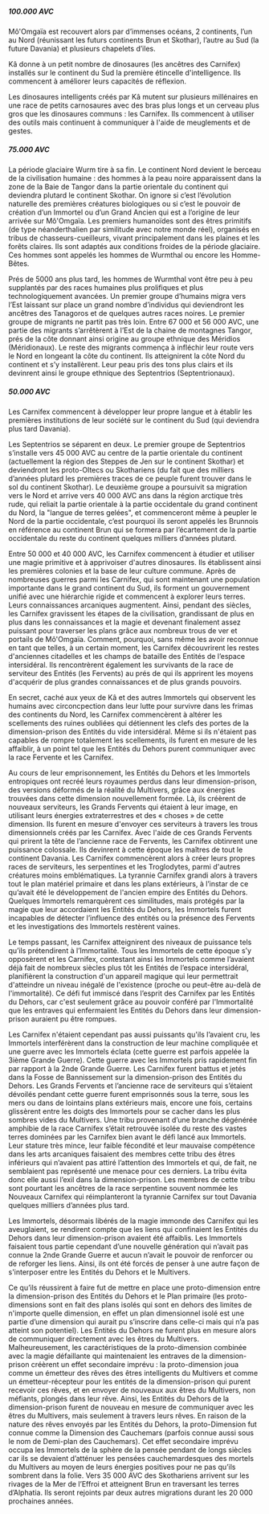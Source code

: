 ##### 100.000 AVC 

Mô'Omgaïa est recouvert alors par d’immenses océans<!-- more -->, 2 continents, l’un au Nord (réunissant les futurs continents Brun et Skothar), l’autre au Sud (la future Davania) et plusieurs chapelets d’iles.

Kâ donne à un petit nombre de dinosaures (les ancêtres des Carnifex) installés sur le continent du Sud la première étincelle d'intelligence. Ils commencent à améliorer leurs capacités de réflexion. 

Les dinosaures intelligents créés par Kâ mutent sur plusieurs millénaires en une race de petits carnosaures avec des bras plus longs et un cerveau plus gros que les dinosaures communs : les Carnifex. Ils commencent à utiliser des outils mais continuent à communiquer à l'aide de meuglements et de gestes.

##### 75.000 AVC

La période glaciaire Wurm tire à sa fin. Le continent Nord devient le berceau de la civilisation humaine : des hommes à la peau noire apparaissent dans la zone de la Baie de Tangor dans la partie orientale du continent qui deviendra plutard le continent Skothar. On ignore si c’est l’évolution naturelle des premières créatures biologiques ou si c’est le pouvoir de création d’un Immortel ou d’un Grand Ancien qui est a l’origine de leur arrivée sur Mô'Omgaïa. 
Les premiers humanoïdes sont des êtres primitifs (de type néanderthalien par similitude avec notre monde réel), organisés en tribus de chasseurs-cueilleurs, vivant principalement dans les plaines et les forêts claires. Ils sont adaptés aux conditions froides de la période glaciaire. Ces hommes sont appelés les hommes de Wurmthal ou encore les Homme-Bêtes.

Prés de 5000 ans plus tard, les hommes de Wurmthal vont être peu à peu supplantés par des races humaines plus prolifiques et plus technologiquement avancées. Un premier groupe d’humains migra vers l’Est laissant sur place un grand nombre d’individus qui deviendront les ancêtres des Tanagoros et de quelques autres races noires. Le premier groupe de migrants ne partit pas très loin. Entre 67 000 et 56 000 AVC, une partie des migrants s’arrêtèrent à l’Est de la chaine de montagnes Tangor, prés de la côte donnant ainsi origine au groupe ethnique des Méridios (Méridionaux). Le reste des migrants commença à infléchir leur route vers le Nord en longeant la côte du continent. Ils atteignirent la côte Nord du continent et s’y installèrent. Leur peau pris des tons plus clairs et ils devinrent ainsi le groupe ethnique des Septentrios (Septentrionaux).

##### 50.000 AVC

Les Carnifex commencent à développer leur propre langue et à établir les premières institutions de leur société sur le continent du Sud (qui deviendra plus tard Davania).

Les Septentrios se séparent en deux. Le premier groupe de Septentrios s’installe vers 45 000 AVC au centre de la partie orientale du continent (actuellement la région des Steppes de Jen sur le continent Skothar) et deviendront les proto-Oltecs ou Skothariens (du fait que des milliers d’années plutard les premières traces de ce peuple furent trouver dans le sol du continent Skothar). Le deuxième groupe a poursuivit sa migration vers le Nord et arrive vers 40 000 AVC ans dans la région arctique très rude, qui reliait la partie orientale à la partie occidentale du grand continent du Nord, la "langue de terres gelées", et commenceront même à peupler le Nord de la partie occidentale, c’est pourquoi ils seront appelés les Brunnois en référence au continent Brun qui se formera par l’écartement de la partie occidentale du reste du continent quelques milliers d’années plutard.

Entre 50 000 et 40 000 AVC, les Carnifex commencent à étudier et utiliser une magie primitive et à apprivoiser d'autres dinosaures. Ils établissent ainsi les premières colonies et la base de leur culture commune. Après de nombreuses guerres parmi les Carnifex, qui sont maintenant une population importante dans le grand continent du Sud, ils forment un gouvernement unifié avec une hiérarchie rigide et commencent à explorer leurs terres. Leurs connaissances arcaniques augmentent.
Ainsi, pendant des siècles, les Carnifex gravissent les étapes de la civilisation, grandissant de plus en plus dans les connaissances et la magie et devenant finalement assez puissant pour traverser les plans grâce aux nombreux trous de ver et portails de Mô'Omgaïa. Comment, pourquoi, sans même les avoir reconnue en tant que telles, à un certain moment, les Carnifex découvrirent les restes d'anciennes citadelles et les champs de bataille des Entités de l’espace intersidéral. Ils rencontrèrent également les survivants de la race de serviteur des Entités (les Fervents) au prés de qui ils apprirent les moyens d'acquérir de plus grandes connaissances et de plus grands pouvoirs. 

En secret, caché aux yeux de Kâ et des autres Immortels qui observent les humains avec circoncpection dans leur lutte pour survivre dans les frimas des continents du Nord, les Carnifex commencèrent à altérer les scellements des ruines oubliées qui détiennent les clefs des portes de la dimension-prison des Entités du vide intersidéral. Même si ils n'étaient pas capables de rompre totalement les scellements, ils furent en mesure de les affaiblir, à un point tel que les Entités du Dehors purent communiquer avec la race Fervente et les Carnifex.

Au cours de leur emprisonnement, les Entités du Dehors et les Immortels entropiques ont recréé leurs royaumes perdus dans leur dimension-prison, des versions déformés de la réalité du Multivers, grâce aux énergies trouvées dans cette dimension nouvellement formée. Là, ils créèrent de nouveaux serviteurs, les Grands Fervents qui étaient à leur image, en utilisant leurs énergies extraterrestres et des « choses » de cette dimension. Ils furent en mesure d'envoyer ces serviteurs à travers les trous dimensionnels créés par les Carnifex. Avec l'aide de ces Grands Fervents qui prirent la tête de l’ancienne race de Fervents, les Carnifex obtinrent une puissance colossale. Ils devinrent à cette époque les maîtres de tout le continent Davania. Les Carnifex commencèrent alors à créer leurs propres races de serviteurs, les serpentines et les Troglodytes, parmi d'autres créatures moins emblématiques. La tyrannie Carnifex grandi alors à travers tout le plan matériel primaire et dans les plans extérieurs, à l’instar de ce qu’avait été le développement de l'ancien empire des Entités du Dehors. Quelques Immortels remarquèrent ces similitudes, mais protégés par la magie que leur accordaient les Entités du Dehors, les Immortels furent incapables de détecter l’influence des entités ou la présence des Fervents et les investigations des Immortels restèrent vaines.

Le temps passant, les Carnifex atteignirent des niveaux de puissance tels qu’ils prétendirent à l’Immortalité. Tous les Immortels de cette époque s’y opposèrent et les Carnifex, contestant ainsi les Immortels comme l’avaient déjà fait de nombreux siècles plus tôt les Entités de l’espace intersidéral, planifièrent la construction d'un appareil magique qui leur permettrait d'atteindre un niveau inégalé de l'existence (proche ou peut-être au-delà de l'immortalité). Ce défi fut immiscé dans l’esprit des Carnifex par les Entités du Dehors, car c'est seulement grâce au pouvoir conféré par l'Immortalité que les entraves qui enfermaient les Entités du Dehors dans leur dimension-prison auraient pu être rompues. 

Les Carnifex n'étaient cependant pas aussi puissants qu'ils l’avaient cru, les Immortels interférèrent dans la construction de leur machine compliquée et une guerre avec les Immortels éclata (cette guerre est parfois appelée la 3ième Grande Guerre). Cette guerre avec les Immortels pris rapidement fin par rapport à la 2nde Grande Guerre. Les Carnifex furent battus et jetés dans la Fosse de Bannissement sur la dimension-prison des Entités du Dehors. Les Grands Fervents et l’ancienne race de serviteurs qui s’étaient dévoilés pendant cette guerre furent emprisonnés sous la terre, sous les mers ou dans de lointains plans extérieurs mais, encore une fois, certains glissèrent entre les doigts des Immortels pour se cacher dans les plus sombres vides du Multivers. Une tribu provenant d’une branche dégénérée amphibie de la race Carnifex s’était retrouvée isolée du reste des vastes terres dominées par les Carnifex bien avant le défi lancé aux Immortels. Leur stature très mince, leur faible fécondité et leur mauvaise compétence dans les arts arcaniques faisaient des membres cette tribu  des êtres inférieurs qui n’avaient pas attiré l’attention des Immortels et qui, de fait, ne semblaient pas représenté une menace pour ces derniers. La tribu évita donc elle aussi l’exil dans la dimension-prison. Les membres de cette tribu sont pourtant les ancêtres de la race serpentine souvent nommée les Nouveaux Carnifex qui réimplanteront la tyrannie Carnifex sur tout Davania quelques milliers d’années plus tard.

Les Immortels, désormais libérés de la magie immonde des Carnifex qui les aveuglaient, se rendirent compte que les liens qui confinaient les Entités du Dehors dans leur dimension-prison avaient été affaiblis. Les Immortels faisaient tous partie cependant d’une nouvelle génération qui n’avait pas connue la 2nde Grande Guerre et aucun  n’avait le pouvoir de renforcer ou de reforger les liens. Ainsi, ils ont été forcés de penser à une autre façon de s'interposer entre les Entités du Dehors et le Multivers.

Ce qu’ils réussirent à faire fut de mettre en place une proto-dimension entre la dimension-prison des Entités du Dehors et le Plan primaire (les proto-dimensions sont en fait des plans isolés qui sont en dehors des limites de n'importe quelle dimension, en effet un plan dimensionnel isolé est une partie d’une dimension qui aurait pu s’inscrire dans celle-ci mais qui n’a pas atteint son potentiel). Les Entités du Dehors ne furent plus en mesure alors de communiquer directement avec les êtres du Multivers. Malheureusement, les caractéristiques de la proto-dimension combinée avec la magie défaillante qui maintenaient les entraves de la dimension-prison créèrent un effet secondaire imprévu : la proto-dimension joua comme un émetteur des rêves des êtres intelligents du Multivers et comme un émetteur-récepteur pour les entités de la dimension-prison qui purent recevoir ces rêves, et en envoyer de nouveaux aux êtres du Multivers, non méfiants, plongés dans leur rêve. Ainsi, les Entités du Dehors de la dimension-prison furent de nouveau en mesure de communiquer avec les êtres du Multivers, mais seulement à travers leurs rêves. En raison de la nature des rêves envoyés par les Entités du Dehors, la proto-Dimension fut connue comme la Dimension des Cauchemars (parfois connue aussi sous le nom de Demi-plan des Cauchemars). Cet effet secondaire imprévu occupa les Immortels de la sphère de la pensée pendant de longs siècles car ils se devaient d’atténuer les pensées cauchemardesques des mortels du Multivers au moyen de leurs énergies positives pour ne pas qu’ils sombrent dans la folie.
Vers 35 000 AVC des Skothariens arrivent sur les rivages de la Mer de l’Effroi et atteignent Brun en traversant les terres d’Alphatia. Ils seront rejoints par deux autres migrations durant les 20 000 prochaines années.

